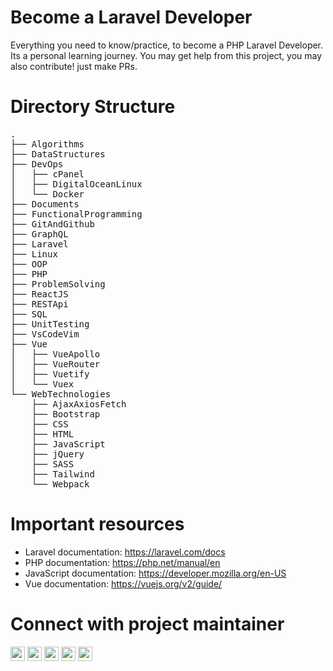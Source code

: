 # Become a Laravel Developer

Everything you need to know/practice, to become a PHP Laravel Developer. Its a personal learning journey. You may get help from this project, you may also contribute! just make PRs.

# Directory Structure

<pre>
.
├── Algorithms
├── DataStructures
├── DevOps
│   ├── cPanel
│   ├── DigitalOceanLinux
│   └── Docker
├── Documents
├── FunctionalProgramming
├── GitAndGithub
├── GraphQL
├── Laravel
├── Linux
├── OOP
├── PHP
├── ProblemSolving
├── ReactJS
├── RESTApi
├── SQL
├── UnitTesting
├── VsCodeVim
├── Vue
│   ├── VueApollo
│   ├── VueRouter
│   ├── Vuetify
│   └── Vuex
└── WebTechnologies
    ├── AjaxAxiosFetch
    ├── Bootstrap
    ├── CSS
    ├── HTML
    ├── JavaScript
    ├── jQuery
    ├── SASS
    ├── Tailwind
    └── Webpack
</pre>

# Important resources

- Laravel documentation: https://laravel.com/docs
- PHP documentation: https://php.net/manual/en
- JavaScript documentation: https://developer.mozilla.org/en-US
- Vue documentation: https://vuejs.org/v2/guide/

# Connect with project maintainer

<p>
<a href="https://twitter.com/sunwarul"><img src="https://img.shields.io/badge/twitter-%231DA1F2.svg?&style=for-the-badge&logo=twitter&logoColor=white" height=23></a>
<a href="https://medium.com/@sunwarul"><img src="https://img.shields.io/badge/medium-%2312100E.svg?&style=for-the-badge&logo=medium&logoColor=white" height=23></a>
<a href="https://dev.to/sunwarul"><img src="https://img.shields.io/badge/DEV.TO-%230A0A0A.svg?&style=for-the-badge&logo=dev-dot-to&logoColor=white" height=23></a>
<a href="https://facebook.com/sunwarul"><img src="https://img.shields.io/badge/Facebook-blue?&style=for-the-badge&logo=facebook&logoColor=white" height=23></a>
<a href="https://www.quora.com/profile/Sunwarul-Islam"><img src="https://img.shields.io/badge/Quora-red?&style=for-the-badge&logo=quora&logoColor=white" height=23></a>

</p>
